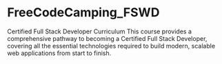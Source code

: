 # FreeCodeCamping_FSWD
Certified Full Stack Developer Curriculum This course provides a comprehensive pathway to becoming a Certified Full Stack Developer, covering all the essential technologies required to build modern, scalable web applications from start to finish.
